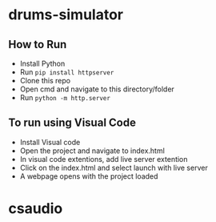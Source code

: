 # drums-simulator

## How to Run

- Install Python
- Run `pip install httpserver`
- Clone this repo
- Open cmd and navigate to this directory/folder
- Run `python -m http.server`

## To run using Visual Code
- Install Visual code
- Open the project and navigate to index.html
- In visual code extentions, add live server extention
- Click on the  index.html and select launch with live server
- A webpage opens with the project loaded

# csaudio
